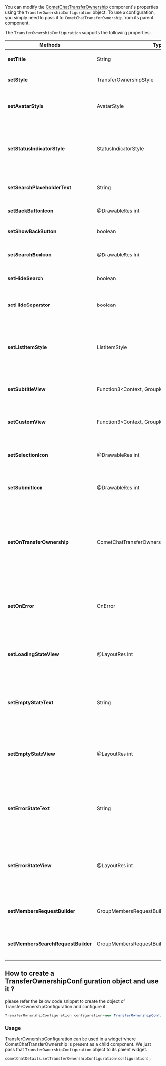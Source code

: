 You can modify the [CometChatTransferOwnership](https://www.cometchat.com/docs/v3/android-v4-uikit/transfer-ownership) component's properties using the `TransferOwnershipConfiguration` object. To use a configuration, you simply need to pass it to `CometChatTransferOwnership` from its parent component.

The `TransferOwnershipConfiguration` supports the following properties:

| Methods | Type | Description | 
| ---- | ---- | ---- | 
| **setTitle** | String | used to set title in the app bar | 
| **setStyle** | TransferOwnershipStyle | used to set styling properties | 
| **setAvatarStyle** | AvatarStyle | used to customise the Avatar of the group member | 
| **setStatusIndicatorStyle** | StatusIndicatorStyle | used to customise the status indicator shown if a group member is online | 
| **setSearchPlaceholderText** | String | used to set search placeholder text | 
| **setBackButtonIcon** | @DrawableRes int | used to set back button widget | 
| **setShowBackButton** | boolean | used to toggle visibility for back button | 
| **setSearchBoxIcon** | @DrawableRes int | used to set search Icon in the search field | 
| **setHideSearch** | boolean | used to toggle visibility for search box | 
| **setHideSeparator** | boolean | used to hide the divider separating the group member items | 
| **setListItemStyle** | ListItemStyle | used to set style to Tile which displays data obtained from a GroupMember object | 
| **setSubtitleView** | Function3&lt;Context, GroupMember, Group, View&gt; | used to set a custom subtitle for every group member item | 
| **setCustomView** | Function3&lt;Context, GroupMember, Group, View&gt; | used to set a custom view for every group member item | 
| **setSelectionIcon** | @DrawableRes int | used to override the of the default item selection icon | 
| **setSubmitIcon** | @DrawableRes int | used to override the default selection complete icon | 
| **setOnTransferOwnership** | CometChatTransferOwnership.OnTransferOwnership | used to set a custom callback that would override the default functionality of passing ownership to selected group member | 
| **setOnError** | OnError | used to set a callback triggered in case any error happens when fetching group members | 
| **setLoadingStateView** | @LayoutRes int | used to set a custom UI response when the group members are being fetched | 
| **setEmptyStateText** | String | used to set a custom text response when the fetched list of group members is empty | 
| **setEmptyStateView** | @LayoutRes int | used to set a custom UI response when fetching the group members has returned an empty list | 
| **setErrorStateText** | String | used to set a custom text response when some error occurs on fetching the list of group members | 
| **setErrorStateView** | @LayoutRes int | used to set a custom UI response when some error occurs on fetching the list of group members | 
| **setMembersRequestBuilder** | GroupMembersRequestBuilder | used to set a custom group members request builder | 
| **setMembersSearchRequestBuilder** | GroupMembersRequestBuilder | used to set a custom group members request builder | 


## How to create a TransferOwnershipConfiguration object and use it ?

please refer the below code snippet to create the object of TransferOwnershipConfiguration and configure it.

```java
TransferOwnershipConfiguration configuration=new TransferOwnershipConfiguration().setTitle("Transfer");
```



### Usage

TransferOwnershipConfiguration can be used in a widget where CometChatTransferOwnership is present as a child component. We just pass that `TransferOwnershipConfiguration` object to its parent widget.

```dart
cometChatDetails.setTransferOwnershipConfiguration(configuration);
```

